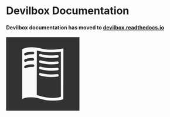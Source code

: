 # Devilbox Documentation

#### Devilbox documentation has moved to [devilbox.readthedocs.io](https://devilbox.readthedocs.io)

<a href="https://devilbox.readthedocs.io" title="Devilbox Documentation">
  <img style="width:200px;height:200px;" widh="200" height="200" title="Devilbox Documentation" name="Devilbox Documentation" src="https://raw.githubusercontent.com/cytopia/icons/master/400x400/readthedocs.png" />
</a>

